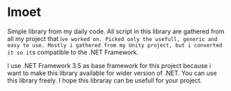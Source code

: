 # Imoet
Simple library from my daily code. All script in this library are gathered from all my project that i`ve worked on.
Picked only the usefull, generic and easy to use. Mostly i gathered from my Unity project, but i converted it so it`s compatible to the .NET Framework.

I use .NET Framework 3.5 as base framework for this project because i want to make this library available for wider version of .NET.
You can use this library freely. I hope this libraray can be usefull for your project.
